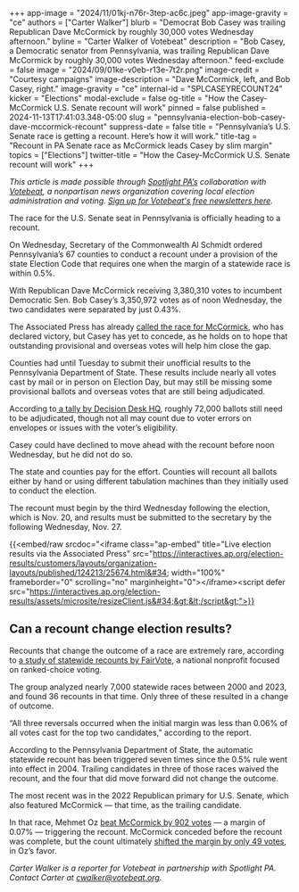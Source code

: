 +++
app-image = "2024/11/01kj-n76r-3tep-ac6c.jpeg"
app-image-gravity = "ce"
authors = ["Carter Walker"]
blurb = "Democrat Bob Casey was trailing Republican Dave McCormick by roughly 30,000 votes Wednesday afternoon."
byline = "Carter Walker of Votebeat"
description = "Bob Casey, a Democratic senator from Pennsylvania, was trailing Republican Dave McCormick by roughly 30,000 votes Wednesday afternoon."
feed-exclude = false
image = "2024/09/01ke-v0eb-r13e-7t2r.png"
image-credit = "Courtesy campaigns"
image-description = "Dave McCormick, left, and Bob Casey, right."
image-gravity = "ce"
internal-id = "SPLCASEYRECOUNT24"
kicker = "Elections"
modal-exclude = false
og-title = "How the Casey-McCormick U.S. Senate recount will work"
pinned = false
published = 2024-11-13T17:41:03.348-05:00
slug = "pennsylvania-election-bob-casey-dave-mccormick-recount"
suppress-date = false
title = "Pennsylvania’s U.S. Senate race is getting a recount. Here’s how it will work."
title-tag = "Recount in PA Senate race as McCormick leads Casey by slim margin"
topics = ["Elections"]
twitter-title = "How the Casey-McCormick U.S. Senate recount will work"
+++

<em>This article is made possible through </em><a href="https://www.spotlightpa.org/"><em>Spotlight PA’s</em></a><em> collaboration with </em><a href="https://www.votebeat.org/"><em>Votebeat</em></a><em>, a nonpartisan news organization covering local election administration and voting. </em><a href="https://www.votebeat.org/newsletters/"><em>Sign up for Votebeat&#39;s free newsletters here</em></a><em>.</em>

The race for the U.S. Senate seat in Pennsylvania is officially heading to a recount.

On Wednesday, Secretary of the Commonwealth Al Schmidt ordered Pennsylvania’s 67 counties to conduct a recount under a provision of the state Election Code that requires one when the margin of a statewide race is within 0.5%.

With Republican Dave McCormick receiving 3,380,310 votes to incumbent Democratic Sen. Bob Casey’s 3,350,972 votes as of noon Wednesday, the two candidates were separated by just 0.43%.

The Associated Press has already <a href="https://www.spotlightpa.org/news/2024/11/pennsylvania-election-results-2024-us-senate-bob-casey-dave-mccormick/">called the race for McCormick</a>, who has declared victory, but Casey has yet to concede, as he holds on to hope that outstanding provisional and overseas votes will help him close the gap.

Counties had until Tuesday to submit their unofficial results to the Pennsylvania Department of State. These results include nearly all votes cast by mail or in person on Election Day, but may still be missing some provisional ballots and overseas votes that are still being adjudicated.

According to<a href="https://docs.google.com/spreadsheets/d/1N7NOlleN9QbJzxffRdPT00MnqJ7lQy3ssa7vtIsQqhY/htmlview?gid=468071042#gid=468071042"> a tally by Decision Desk HQ</a>, roughly 72,000 ballots still need to be adjudicated, though not all may count due to voter errors on envelopes or issues with the voter’s eligibility.

Casey could have declined to move ahead with the recount before noon Wednesday, but he did not do so.

The state and counties pay for the effort. Counties will recount all ballots either by hand or using different tabulation machines than they initially used to conduct the election.

The recount must begin by the third Wednesday following the election, which is Nov. 20, and results must be submitted to the secretary by the following Wednesday, Nov. 27.

{{<embed/raw srcdoc="&lt;iframe class=&#34;ap-embed&#34; title=&#34;Live election results via the Associated Press&#34; src=&#34;https://interactives.ap.org/election-results/customers/layouts/organization-layouts/published/124213/25674.html&#34; width=&#34;100%&#34; frameborder=&#34;0&#34; scrolling=&#34;no&#34; marginheight=&#34;0&#34;&gt;&lt;/iframe&gt;&lt;script defer src=&#34;https://interactives.ap.org/election-results/assets/microsite/resizeClient.js&#34;&gt;&lt;/script&gt;">}}

## Can a recount change election results?

Recounts that change the outcome of a race are extremely rare, according to <a href="https://fairvote.org/report/election-recounts-2023/">a study of statewide recounts by FairVote</a>, a national nonprofit focused on ranked-choice voting.

The group analyzed nearly 7,000 statewide races between 2000 and 2023, and found 36 recounts in that time. Only three of these resulted in a change of outcome.

“All three reversals occurred when the initial margin was less than 0.06% of all votes cast for the top two candidates,” according to the report.

According to the Pennsylvania Department of State, the automatic statewide recount has been triggered seven times since the 0.5% rule went into effect in 2004. Trailing candidates in three of those races waived the recount, and the four that did move forward did not change the outcome.

The most recent was in the 2022 Republican primary for U.S. Senate, which also featured McCormick — that time, as the trailing candidate.

In that race, Mehmet Oz <a href="https://www.inquirer.com/politics/election/live/pa-republican-senate-recount-results-mehmet-oz-david-mccormick-20220526.html">beat McCormick by 902 votes</a> — a margin of 0.07% — triggering the recount. McCormick conceded before the recount was complete, but the count ultimately <a href="https://www.cnn.com/2022/06/08/politics/recount-pennsylvania-senate-gop-primary-oz-mccormick/index.html">shifted the margin by only 49 votes</a>, in Oz’s favor.

<em>Carter Walker is a reporter for Votebeat in partnership with Spotlight PA. Contact Carter at </em><a href="mailto:cwalker@votebeat.org"><em>cwalker@votebeat.org</em></a><em>.</em><strong><em></em></strong>

